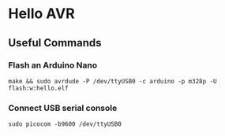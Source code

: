 # Hello AVR

## Useful Commands

### Flash an Arduino Nano
```
make && sudo avrdude -P /dev/ttyUSB0 -c arduino -p m328p -U flash:w:hello.elf
```

### Connect USB serial console
```
sudo picocom -b9600 /dev/ttyUSB0
```
